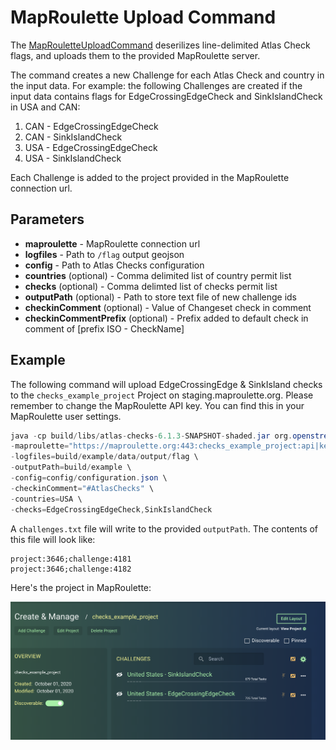 # MapRoulette Upload Command

The [MapRouletteUploadCommand](/src/main/java/org/openstreetmap/atlas/checks/maproulette/MapRouletteUploadCommand.java) deserilizes line-delimited Atlas Check flags, and uploads them to the provided MapRoulette server.

The command creates a new Challenge for each Atlas Check and country in the input data. For example: the following Challenges are created if the input data contains flags for EdgeCrossingEdgeCheck and SinkIslandCheck in USA and CAN:

1. CAN - EdgeCrossingEdgeCheck
2. CAN - SinkIslandCheck
2. USA - EdgeCrossingEdgeCheck
3. USA - SinkIslandCheck

Each Challenge is added to the project provided in the MapRoulette connection url.

## Parameters

* **maproulette** - MapRoulette connection url
* **logfiles** - Path to `/flag` output geojson
* **config** - Path to Atlas Checks configuration
* **countries** (optional) - Comma delimited list of country permit list
* **checks** (optional) - Comma delimted list of checks permit list
* **outputPath** (optional) - Path to store text file of new challenge ids
* **checkinComment** (optional) - Value of Changeset check in comment
* **checkinCommentPrefix** (optional) - Prefix added to default check in comment of [prefix ISO - CheckName]

## Example

The following command will upload EdgeCrossingEdge & SinkIsland checks to the `checks_example_project` Project on staging.maproulette.org. 
Please remember to change the MapRoulette API key. You can find this in your MapRoulette user settings.

```java
java -cp build/libs/atlas-checks-6.1.3-SNAPSHOT-shaded.jar org.openstreetmap.atlas.checks.maproulette.MapRouletteUploadCommand \
-maproulette="https://maproulette.org:443:checks_example_project:api|key" \
-logfiles=build/example/data/output/flag \
-outputPath=build/example \
-config=config/configuration.json \
-checkinComment="#AtlasChecks" \
-countries=USA \
-checks=EdgeCrossingEdgeCheck,SinkIslandCheck
```

A `challenges.txt` file will write to the provided `outputPath`. The contents of this file will look like:
```
project:3646;challenge:4181
project:3646;challenge:4182
```

Here's the project in MapRoulette:

![Example Checks MapRoulette Project](/docs/images/example_mr_project.png)

